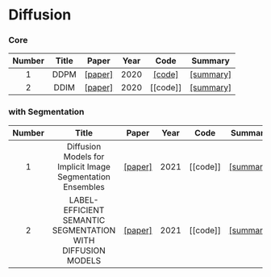 # Diffusion

### Core

Number | Title | Paper | Year | Code | Summary
:---: | :---: | :---: | :---: | :---: | :---:
1 | DDPM | [[paper]](https://arxiv.org/abs/2006.11239) | 2020 | [[code]](https://github.com/kgh6784/Diffusion/tree/main/DDPM) | [[summary]](https://jihun222.notion.site/DDPM-40238918c6cc4ccc99ebb91e057f0c32)
2 | DDIM | [[paper]](https://arxiv.org/abs/2010.02502) | 2020 | [[code]] | [[summary]](https://jihun222.notion.site/DDIM-7b2234d8ea1b43b4802a75a3d1758869)


### with Segmentation

Number | Title | Paper | Year | Code | Summary
:---: | :---: | :---: | :---: | :---: | :---:
1 | Diffusion Models for Implicit Image Segmentation Ensembles | [[paper]](https://arxiv.org/pdf/2112.03145.pdf) | 2021 | [[code]] | [[summary]](https://jihun222.notion.site/Diffusion-Models-for-Implicit-Image-Segmentation-Ensembles-76b16eaf78894bde9e2b4d4275575196)
2 | LABEL-EFFICIENT SEMANTIC SEGMENTATION WITH DIFFUSION MODELS | [[paper]](https://arxiv.org/pdf/2112.03126v3.pdf) | 2021 | [[code]] | [[summary]](https://jihun222.notion.site/LABEL-EFFICIENT-SEMANTIC-SEGMENTATION-WITH-DIFFUSION-MODELS-2fa7010b23ee477c814de32812160326)
